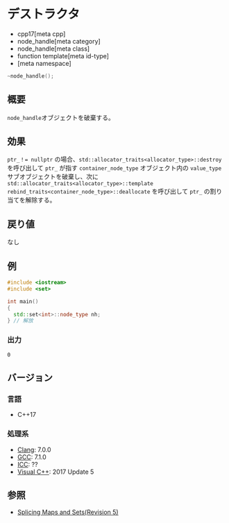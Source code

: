 # デストラクタ
* cpp17[meta cpp]
* node_handle[meta category]
* node_handle[meta class]
* function template[meta id-type]
* [meta namespace]

```cpp
~node_handle();
```

## 概要
`node_handle`オブジェクトを破棄する。


## 効果
`ptr_！= nullptr` の場合、`std::allocator_traits<allocator_type>::destroy` を呼び出して `ptr_` が指す `container_node_type` オブジェクト内の `value_type` サブオブジェクトを破棄し、次に `std::allocator_traits<allocator_type>::template rebind_traits<container_node_type>::deallocate` を呼び出して `ptr_` の割り当てを解除する。


## 戻り値
なし


## 例
```cpp example
#include <iostream>
#include <set>

int main()
{
  std::set<int>::node_type nh;
} // 解放
```

### 出力
```
0
```

## バージョン
### 言語
- C++17

### 処理系
- [Clang](/implementation.md#clang): 7.0.0
- [GCC](/implementation.md#gcc): 7.1.0
- [ICC](/implementation.md#icc): ??
- [Visual C++](/implementation.md#visual_cpp): 2017 Update 5


## 参照
- [Splicing Maps and Sets(Revision 5)](http://www.open-std.org/jtc1/sc22/wg21/docs/papers/2016/p0083r3.pdf)
